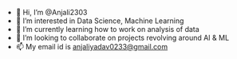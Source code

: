 - 👋 Hi, I’m @Anjali2303
- 👀 I’m interested in Data Science, Machine Learning 
- 🌱 I’m currently learning how to work on analysis of data
- 💞️ I’m looking to collaborate on projects revolving around AI & ML
- 📫 My email id is anjaliyadav0233@gmail.com

<!---
Anjali2303/Anjali2303 is a ✨ special ✨ repository because its `README.md` (this file) appears on your GitHub profile.
You can click the Preview link to take a look at your changes.
--->
